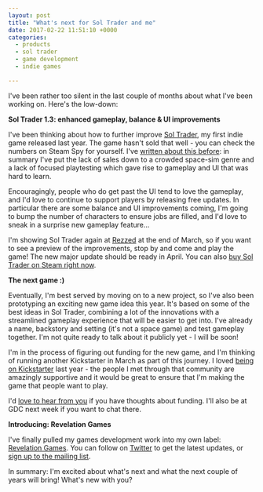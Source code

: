 ```yaml
---
layout: post
title: "What's next for Sol Trader and me"
date: 2017-02-22 11:51:10 +0000
categories:
  - products
  - sol trader
  - game development
  - indie games

---
```


I've been rather too silent in the last couple of months about what I've been working on. Here's the low-down:

**Sol Trader 1.3: enhanced gameplay, balance &amp; UI improvements**

I've been thinking about how to further improve [Sol Trader](http://soltrader.net), my first indie game released last year. The game hasn't sold that well - you can check the numbers on Steam Spy for yourself. I've [written about this before](/2016/06/5-ways-i-screwed-up-sol-traders-launch-a-postmortem/): in summary I've put the lack of sales down to a crowded space-sim genre and a lack of focused playtesting which gave rise to gameplay and UI that was hard to learn.

Encouragingly, people who do get past the UI tend to love the gameplay, and I'd love to continue to support players by releasing free updates. In particular there are some balance and UI improvements coming, I'm going to bump the number of characters to ensure jobs are filled, and I'd love to sneak in a surprise new gameplay feature...

I'm showing Sol Trader again at [Rezzed](https://www.egx.net/rezzed) at the end of March, so if you want to see a preview of the improvements, stop by and come and play the game! The new major update should be ready in April. You can also [buy Sol Trader on Steam right now](http://store.steampowered.com/app/396680).

**The next game :)**

Eventually, I'm best served by moving on to a new project, so I've also been prototyping an exciting new game idea this year. It's based on some of the best ideas in Sol Trader, combining a lot of the innovations with a streamlined gameplay experience that will be easier to get into. I've already a name, backstory and setting (it's not a space game) and test gameplay together. I'm not quite ready to talk about it publicly yet - I will be soon!

I'm in the process of figuring out funding for the new game, and I'm thinking of running another Kickstarter in March as part of this journey. I loved [being on Kickstarter](http://kickstarter.com/projects/chrismdp/sol-trader/) last year - the people I met through that community are amazingly supportive and it would be great to ensure that I'm making the game that people want to play.

I'd [love to hear from you](mailto:chris@revelationgames.co) if you have thoughts about funding. I'll also be at GDC next week if you want to chat there.

**Introducing: Revelation Games**

I've finally pulled my games development work into my own label: [Revelation Games](http://revelationgames.co). You can follow on [Twitter](http://twitter.com/revelationga) to get the latest updates, or [sign up to the mailing list](https://confirmsubscription.com/h/r/1458D7D6C263FB37).

In summary: I'm excited about what's next and what the next couple of years will bring! What's new with you?
